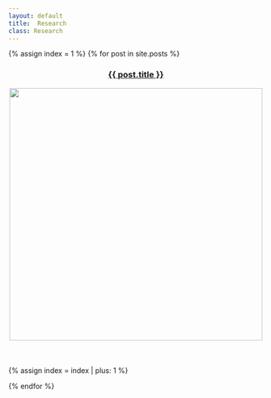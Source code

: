 ```yaml
---
layout: default
title:  Research
class: Research
---
```



{%  assign index = 1 %}
{% for post in site.posts %}



<h3><a href="{{ post.url }}"> <center>{{ post.title }} </center> </a> </h3>

 <center><img src="{{site.baseurl}}/assets/post_images/{{ index }}a.JPG" width="500px"></center>  <br> <br> <br> 
 {% assign index = index | plus: 1 %}

{% endfor %}


